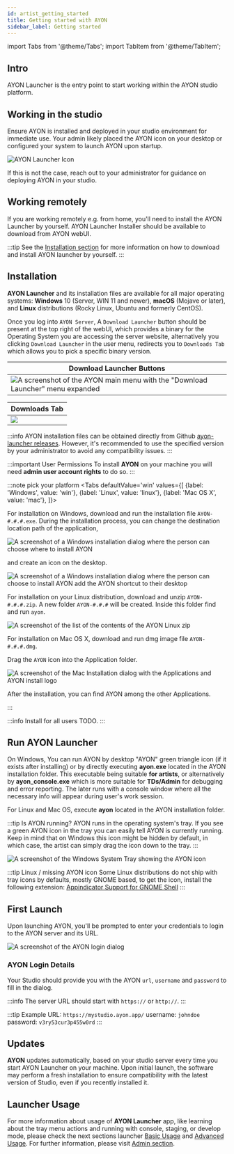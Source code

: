 ```yaml
---
id: artist_getting_started
title: Getting started with AYON
sidebar_label: Getting started
---
```


import Tabs from '@theme/Tabs';
import TabItem from '@theme/TabItem';

## Intro
AYON Launcher is the entry point to start working within the AYON studio platform.

## Working in the studio

Ensure AYON is installed and deployed in your studio environment for immediate use. Your admin likely placed the AYON icon on your desktop or configured your system to launch AYON upon startup.

![AYON Launcher Icon](assets/ayon_launcher_icon.png)

If this is not the case, reach out to your administrator for guidance on deploying AYON in your studio.

## Working remotely

If you are working remotely e.g. from home, you'll need to install the AYON Launcher by yourself. AYON Launcher Installer should be available to download from AYON webUI.

:::tip
See the [Installation section](#installation) for more information on how to download and install AYON launcher by yourself.
:::

## Installation

**AYON Launcher** and its installation files are available for all major operating systems: **Windows** 10 (Server, WIN 11 and newer), **macOS** (Mojave or later), and **Linux** distributions (Rocky Linux, Ubuntu and formerly CentOS).

Once you log into `AYON Server`, A `Download Launcher` button should be present at the top right of the webUI, which provides a binary for the Operating System you are accessing the server website, alternatively you clicking `Download Launcher` in the user menu, redirects you to `Downloads Tab` which allows you to pick a specific binary version.

| Download Launcher Buttons|
|--|
| ![A screenshot of the AYON main menu with the "Download Launcher" menu expanded](assets/ayon_download_installer.png) |

| Downloads Tab |
|--|
| ![](assets/launcher/artist/launchers_download_tab.png) |

:::info
AYON installation files can be obtained directly from Github [ayon-launcher releases](https://github.com/ynput/ayon-launcher/releases).
However, it's recommended to use the specified version by your administrator to avoid any compatibility issues.
:::

:::important User Permissions
To install **AYON** on your machine you will need **admin user account rights** to do so.
:::

:::note pick your platform
<Tabs
    defaultValue='win'
    values={[
        {label: 'Windows', value: 'win'},
        {label: 'Linux', value: 'linux'},
        {label: 'Mac OS X', value: 'mac'},
    ]}>

<TabItem value='win'>

For installation on Windows, download and run the installation file `AYON-#.#.#.exe`.
During the installation process, you can change the destination location path of the application,

![A screenshot of a Windows installation dialog where the person can choose where to install AYON](assets/ayon_install_windows_01.png)

and create an icon on the desktop.

![A screenshot of a Windows installation dialog where the person can choose to install AYON add the AYON shortcut to their desktop](assets/ayon_install_windows_02.png)

</TabItem>

<TabItem value='linux'>

For installation on your Linux distribution, download and unzip `AYON-#.#.#.zip`. A new folder `AYON-#.#.#` will be created.
Inside this folder find and run `ayon`.

![A screenshot of the list of the contents of the AYON Linux zip](assets/ayon_install_linux.png)

</TabItem>

<TabItem value='mac'>

For installation on Mac OS X, download and run dmg image file `AYON-#.#.#.dmg`.

Drag the `AYON` icon into the Application folder.

![A screenshot of the Mac Installation dialog with the Applications and AYON install logo](assets/ayon_install_macos.png)

After the installation, you can find AYON among the other Applications.

</TabItem>
</Tabs>
:::

:::info Install for all users
TODO.
:::

## Run AYON Launcher

On Windows, You can run AYON by desktop "AYON" green triangle icon (if it exists after installing) or by directly executing **ayon.exe** located in the AYON installation folder. This executable being suitable **for artists**, or alternatively by **ayon_console.exe** which is more suitable for **TDs/Admin** for debugging and error reporting. The later runs with a console window where all the necessary info will appear during user's work session.

For Linux and Mac OS, execute **ayon** located in the AYON installation folder.

:::tip Is AYON running?
AYON runs in the operating system's tray. If you see a green AYON icon in the tray you can easily tell AYON is currently running. Keep in mind that on Windows this icon might be hidden by default, in which case, the artist can simply drag the icon down to the tray.
:::

![A screenshot of the Windows System Tray showing the AYON icon](assets/artist_systray.png)

:::tip Linux / missing AYON icon
Some Linux distributions do not ship with tray icons by defaults, mostly GNOME based, to get the icon, install the following extension: [Appindicator Support for GNOME Shell](https://extensions.gnome.org/extension/615/appindicator-support/)
:::

## First Launch

Upon launching AYON, you'll be prompted to enter your credentials to login to the AYON server and its URL.

![A screenshot of the AYON login dialog](assets/launcher/artist/login_window.png)

### AYON Login Details

Your Studio should provide you with the AYON `url`, `username` and `password` to fill in the dialog.

:::info
The server URL should start with `https://` or `http://`.
:::

:::tip Example
URL: `https://mystudio.ayon.app/`
username: `johndoe`
password: `v3ry53cur3p455w0rd`
:::


## Updates

**AYON** updates automatically, based on your studio server every time you start AYON Launcher on your machine. Upon initial launch, the software may perform a fresh installation to ensure compatibility with the latest version of Studio, even if you recently installed it.

## Launcher Usage

For more information about usage of **AYON Launcher** app, like learning about the tray menu actions and running with console, staging, or develop mode, please check the next sections launcher [Basic Usage](ayon_launcher_artist_basic.md) and [Advanced Usage](ayon_launcher_artist_advanced.md).
For further information, please visit [Admin section](ayon_launcher_admin.md).
